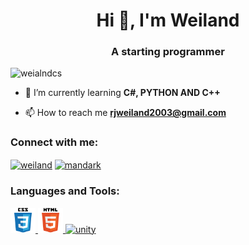 <h1 align="center">Hi 👋, I'm Weiland</h1>
<h3 align="center">A starting programmer</h3>

<p align="left"> <img src="https://komarev.com/ghpvc/?username=weialndcs&label=Profile%20views&color=0e75b6&style=flat" alt="weialndcs" /> </p>

- 🌱 I’m currently learning **C#, PYTHON AND C++**

- 📫 How to reach me **rjweiland2003@gmail.com**

<h3 align="left">Connect with me:</h3>
<p align="left">
<a href="[https://linkedin.com/in/weiland](https://www.linkedin.com/in/weiland-trinidad-789417339?utm_source=share&utm_campaign=share_via&utm_content=profile&utm_medium=android_app)" target="blank"><img align="center" src="https://raw.githubusercontent.com/rahuldkjain/github-profile-readme-generator/master/src/images/icons/Social/linked-in-alt.svg" alt="weiland" height="30" width="40" /></a>
<a href="https://kaggle.com/mandark" target="blank"><img align="center" src="https://raw.githubusercontent.com/rahuldkjain/github-profile-readme-generator/master/src/images/icons/Social/kaggle.svg" alt="mandark" height="30" width="40" /></a>
</p>

<h3 align="left">Languages and Tools:</h3>
<p align="left"> <a href="https://www.w3schools.com/css/" target="_blank" rel="noreferrer"> <img src="https://raw.githubusercontent.com/devicons/devicon/master/icons/css3/css3-original-wordmark.svg" alt="css3" width="40" height="40"/> </a> <a href="https://www.w3.org/html/" target="_blank" rel="noreferrer"> <img src="https://raw.githubusercontent.com/devicons/devicon/master/icons/html5/html5-original-wordmark.svg" alt="html5" width="40" height="40"/> </a> <a href="https://unity.com/" target="_blank" rel="noreferrer"> <img src="https://www.vectorlogo.zone/logos/unity3d/unity3d-icon.svg" alt="unity" width="40" height="40"/> </a> </p>
